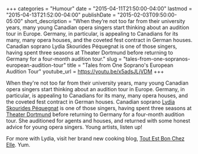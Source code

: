 +++
categories = "Humour"
date = "2015-04-11T21:50:00-04:00"
lastmod = "2015-04-13T21:52:00-04:00"
publishDate = "2015-02-03T09:50:00-05:00"
short_description = "When they’re not too far from their university years, many young Canadian opera singers start thinking about an audition tour in Europe. Germany, in particular, is appealing to Canadians for its many, many opera houses, and the coveted fest contract in German houses. Canadian soprano Lydia Skourides Péquegnat is one of those singers, having spent three seasons at Theater Dortmund before returning to Germany for a four-month audition tour."
slug = "tales-from-one-sopranos-european-audition-tour"
title = "Tales from One Soprano&#039;s European Audition Tour"
youtube_url = https://youtu.be/x5adsJLjVDM
+++

When they're not too far from their university years, many young Canadian opera singers start thinking about an audition tour in Europe. Germany, in particular, is appealing to Canadians for its many, many opera houses, and the coveted fest contract in German houses. Canadian soprano [Lydia Skourides Péquegnat](http://lydiaskourides.com/index.html)  is one of those singers, having spent three seasons at [Theater Dortmund](http://www.theaterdo.de/startseite/) before returning to Germany for a four-month audition tour. She auditioned for agents and houses, and returned with some honest advice for young opera singers. Young artists, listen up!
 
For more with Lydia, visit her brand new cooking blog, [Tout Est Bon Chez Elle](http://toutestbonchezelle.com/). Yum.
